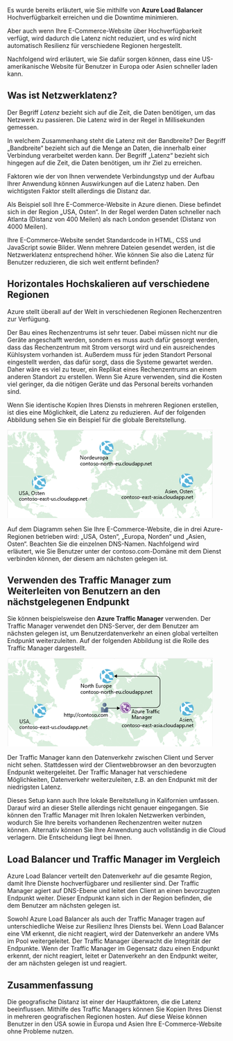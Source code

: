 Es wurde bereits erläutert, wie Sie mithilfe von **Azure Load Balancer** Hochverfügbarkeit erreichen und die Downtime minimieren.

Aber auch wenn Ihre E-Commerce-Website über Hochverfügbarkeit verfügt, wird dadurch die Latenz nicht reduziert, und es wird nicht automatisch Resilienz für verschiedene Regionen hergestellt.

Nachfolgend wird erläutert, wie Sie dafür sorgen können, dass eine US-amerikanische Website für Benutzer in Europa oder Asien schneller laden kann.

## <a name="what-is-network-latency"></a>Was ist Netzwerklatenz?

Der Begriff _Latenz_ bezieht sich auf die Zeit, die Daten benötigen, um das Netzwerk zu passieren. Die Latenz wird in der Regel in Millisekunden gemessen.

In welchem Zusammenhang steht die Latenz mit der Bandbreite? Der Begriff „Bandbreite“ bezieht sich auf die Menge an Daten, die innerhalb einer Verbindung verarbeitet werden kann. Der Begriff „Latenz“ bezieht sich hingegen auf die Zeit, die Daten benötigen, um ihr Ziel zu erreichen.

Faktoren wie der von Ihnen verwendete Verbindungstyp und der Aufbau Ihrer Anwendung können Auswirkungen auf die Latenz haben. Den wichtigsten Faktor stellt allerdings die Distanz dar.

Als Beispiel soll Ihre E-Commerce-Website in Azure dienen. Diese befindet sich in der Region „USA, Osten“. In der Regel werden Daten schneller nach Atlanta (Distanz von 400 Meilen) als nach London gesendet (Distanz von 4000 Meilen).

Ihre E-Commerce-Website sendet Standardcode in HTML, CSS und JavaScript sowie Bilder. Wenn mehrere Dateien gesendet werden, ist die Netzwerklatenz entsprechend höher. Wie können Sie also die Latenz für Benutzer reduzieren, die sich weit entfernt befinden?

## <a name="scale-out-to-different-regions"></a>Horizontales Hochskalieren auf verschiedene Regionen

Azure stellt überall auf der Welt in verschiedenen Regionen Rechenzentren zur Verfügung.

Der Bau eines Rechenzentrums ist sehr teuer. Dabei müssen nicht nur die Geräte angeschafft werden, sondern es muss auch dafür gesorgt werden, dass das Rechenzentrum mit Strom versorgt wird und ein ausreichendes Kühlsystem vorhanden ist. Außerdem muss für jeden Standort Personal eingestellt werden, das dafür sorgt, dass die Systeme gewartet werden. Daher wäre es viel zu teuer, ein Replikat eines Rechenzentrums an einem anderen Standort zu erstellen. Wenn Sie Azure verwenden, sind die Kosten viel geringer, da die nötigen Geräte und das Personal bereits vorhanden sind.

Wenn Sie identische Kopien Ihres Diensts in mehreren Regionen erstellen, ist dies eine Möglichkeit, die Latenz zu reduzieren. Auf der folgenden Abbildung sehen Sie ein Beispiel für die globale Bereitstellung.

![Abbildung mit einer Weltkarte und drei hervorgehobenen Azure-Rechenzentren Jedes Rechenzentrum wird mit einem eindeutigen Domänennamen gekennzeichnet.](../media/4-global-deployment.png)

Auf dem Diagramm sehen Sie Ihre E-Commerce-Website, die in drei Azure-Regionen betrieben wird: „USA, Osten“, „Europa, Norden“ und „Asien, Osten“. Beachten Sie die einzelnen DNS-Namen. Nachfolgend wird erläutert, wie Sie Benutzer unter der contoso.com-Domäne mit dem Dienst verbinden können, der diesem am nächsten gelegen ist.

## <a name="use-traffic-manager-to-route-users-to-the-closest-endpoint"></a>Verwenden des Traffic Manager zum Weiterleiten von Benutzern an den nächstgelegenen Endpunkt

Sie können beispielsweise den **Azure Traffic Manager** verwenden. Der Traffic Manager verwendet den DNS-Server, der dem Benutzer am nächsten gelegen ist, um Benutzerdatenverkehr an einen global verteilten Endpunkt weiterzuleiten. Auf der folgenden Abbildung ist die Rolle des Traffic Manager dargestellt.

![Abbildung mit dem Azure Traffic Manager, der eine Benutzeranforderung an das nächstgelegene Rechenzentrum weiterleitet ](../media/4-traffic-manager.png)

Der Traffic Manager kann den Datenverkehr zwischen Client und Server nicht sehen. Stattdessen wird der Clientwebbrowser an den bevorzugten Endpunkt weitergeleitet. Der Traffic Manager hat verschiedene Möglichkeiten, Datenverkehr weiterzuleiten, z.B. an den Endpunkt mit der niedrigsten Latenz.

Dieses Setup kann auch Ihre lokale Bereitstellung in Kalifornien umfassen. Darauf wird an dieser Stelle allerdings nicht genauer eingegangen. Sie können den Traffic Manager mit Ihren lokalen Netzwerken verbinden, wodurch Sie Ihre bereits vorhandenen Rechenzentren weiter nutzen können. Alternativ können Sie Ihre Anwendung auch vollständig in die Cloud verlagern. Die Entscheidung liegt bei Ihnen.

## <a name="compare-load-balancer-to-traffic-manager"></a>Load Balancer und Traffic Manager im Vergleich

Azure Load Balancer verteilt den Datenverkehr auf die gesamte Region, damit Ihre Dienste hochverfügbarer und resilienter sind. Der Traffic Manager agiert auf DNS-Ebene und leitet den Client an einen bevorzugten Endpunkt weiter. Dieser Endpunkt kann sich in der Region befinden, die dem Benutzer am nächsten gelegen ist.

Sowohl Azure Load Balancer als auch der Traffic Manager tragen auf unterschiedliche Weise zur Resilienz Ihres Diensts bei. Wenn Load Balancer eine VM erkennt, die nicht reagiert, wird der Datenverkehr an andere VMs im Pool weitergeleitet. Der Traffic Manager überwacht die Integrität der Endpunkte. Wenn der Traffic Manager im Gegensatz dazu einen Endpunkt erkennt, der nicht reagiert, leitet er Datenverkehr an den Endpunkt weiter, der am nächsten gelegen ist und reagiert.

## <a name="summary"></a>Zusammenfassung

Die geografische Distanz ist einer der Hauptfaktoren, die die Latenz beeinflussen. Mithilfe des Traffic Managers können Sie Kopien Ihres Dienst in mehreren geografischen Regionen hosten. Auf diese Weise können Benutzer in den USA sowie in Europa und Asien Ihre E-Commerce-Website ohne Probleme nutzen.
